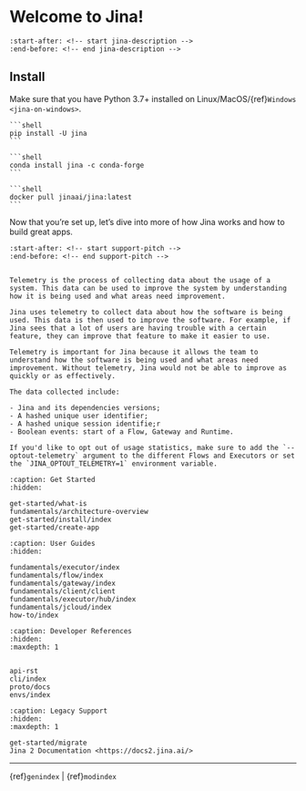 # Welcome to Jina!

```{include} ../README.md
:start-after: <!-- start jina-description -->
:end-before: <!-- end jina-description -->
```

## Install

Make sure that you have Python 3.7+ installed on Linux/MacOS/{ref}`Windows <jina-on-windows>`.

````{tab} via PyPI
```shell
pip install -U jina
```
````
````{tab} via Conda
```shell
conda install jina -c conda-forge
```
````
````{tab} via Docker
```shell
docker pull jinaai/jina:latest
```
````

Now that you’re set up, let’s dive into more of how Jina works and how to build great apps.


```{include} ../README.md
:start-after: <!-- start support-pitch -->
:end-before: <!-- end support-pitch -->
```

```{important}

Telemetry is the process of collecting data about the usage of a system. This data can be used to improve the system by understanding how it is being used and what areas need improvement.

Jina uses telemetry to collect data about how the software is being used. This data is then used to improve the software. For example, if Jina sees that a lot of users are having trouble with a certain feature, they can improve that feature to make it easier to use.

Telemetry is important for Jina because it allows the team to understand how the software is being used and what areas need improvement. Without telemetry, Jina would not be able to improve as quickly or as effectively.

The data collected include:

- Jina and its dependencies versions;
- A hashed unique user identifier;
- A hashed unique session identifie;r
- Boolean events: start of a Flow, Gateway and Runtime.

```

```{tip}
If you'd like to opt out of usage statistics, make sure to add the `--optout-telemetry` argument to the different Flows and Executors or set the `JINA_OPTOUT_TELEMETRY=1` environment variable.

```


```{toctree}
:caption: Get Started
:hidden:

get-started/what-is
fundamentals/architecture-overview
get-started/install/index
get-started/create-app
```

```{toctree}
:caption: User Guides
:hidden:

fundamentals/executor/index
fundamentals/flow/index
fundamentals/gateway/index
fundamentals/client/client
fundamentals/executor/hub/index
fundamentals/jcloud/index
how-to/index
```



```{toctree}
:caption: Developer References
:hidden:
:maxdepth: 1


api-rst
cli/index
proto/docs
envs/index
```

```{toctree}
:caption: Legacy Support
:hidden:
:maxdepth: 1

get-started/migrate
Jina 2 Documentation <https://docs2.jina.ai/>
```


---
{ref}`genindex` | {ref}`modindex`

